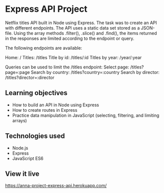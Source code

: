 # Express API Project
Netflix titles API built in Node using Express. The task was to create an API with different endpoints. The API uses a static data set stored as a JSON-file. Using the array methods .filter(), .slice() and .find(), the items returned in the responses are limited according to the endpoint or query.

The following endpoints are available:

Home: /
Titles: /titles
Title by id: /titles/:id
Titles by year: /year/:year

Queries can be used to limit the /titles endpoint:
Select page: /titles?page=:page
Search by country: /titles?country=:country
Search by director: /titles?director=:director

## Learning objectives
- How to build an API in Node using Express
- How to create routes in Express
- Practice data manipulation in JavaScript (selecting, filtering, and limiting arrays)

## Technologies used
- Node.js
- Express
- JavaScript ES6

## View it live
https://anna-project-express-api.herokuapp.com/
